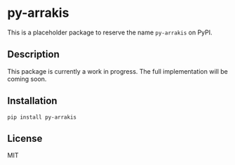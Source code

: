 # py-arrakis

This is a placeholder package to reserve the name `py-arrakis` on PyPI.

## Description

This package is currently a work in progress. The full implementation will be coming soon.

## Installation

```
pip install py-arrakis
```

## License

MIT
